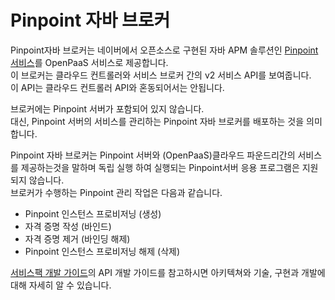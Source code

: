 # Pinpoint 자바 브로커

 Pinpoint자바 브로커는 네이버에서 오픈소스로 구현된 자바 APM 솔루션인 [Pinpoint 서비스](https://github.com/naver/pinpoint)를 OpenPaaS 서비스로 제공합니다. <br>
 이 브로커는 클라우드 컨트롤러와 서비스 브로커 간의 v2 서비스 API를 보여줍니다.<br> 
 이 API는 클라우드 컨트롤러 API와 혼동되어서는 안됩니다.<br>

 브로커에는 Pinpoint 서버가 포함되어 있지 않습니다.<br>
 대신, Pinpoint 서버의 서비스를 관리하는 Pinpoint 자바 브로커를 배포하는 것을 의미합니다.<br>
 
 Pinpoint 자바 브로커는 Pinpoint 서버와 (OpenPaaS)클라우드 파운드리간의 서비스를 제공하는것을 말하며 독립 실행 하여 실행되는 Pinpoint서버 응용 프로그램은 지원되지 않습니다.<br>
 브로커가 수행하는 Pinpoint 관리 작업은 다음과 같습니다.

 - Pinpoint 인스턴스 프로비저닝 (생성)
 - 자격 증명 작성 (바인드)
 - 자격 증명 제거 (바인딩 해제)
 - Pinpoint 인스턴스 프로비저닝 해제 (삭제)
 
 
[서비스팩 개발 가이드](https://github.com/OpenPaaSRnD/Documents-PaaSTA-1.0/blob/master/Development-Guide/ServicePack_develope_guide.md)의 API 개발 가이드를 참고하시면 아키텍쳐와 기술, 구현과 개발에 대해 자세히 알 수 있습니다.
